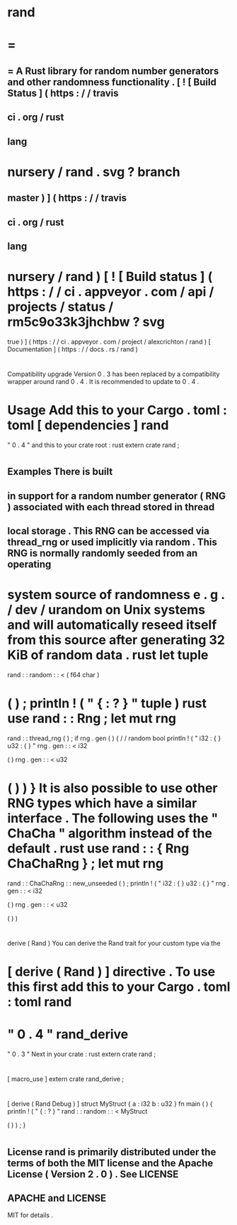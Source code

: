 rand
=
=
=
=
A
Rust
library
for
random
number
generators
and
other
randomness
functionality
.
[
!
[
Build
Status
]
(
https
:
/
/
travis
-
ci
.
org
/
rust
-
lang
-
nursery
/
rand
.
svg
?
branch
=
master
)
]
(
https
:
/
/
travis
-
ci
.
org
/
rust
-
lang
-
nursery
/
rand
)
[
!
[
Build
status
]
(
https
:
/
/
ci
.
appveyor
.
com
/
api
/
projects
/
status
/
rm5c9o33k3jhchbw
?
svg
=
true
)
]
(
https
:
/
/
ci
.
appveyor
.
com
/
project
/
alexcrichton
/
rand
)
[
Documentation
]
(
https
:
/
/
docs
.
rs
/
rand
)
#
#
Compatibility
upgrade
Version
0
.
3
has
been
replaced
by
a
compatibility
wrapper
around
rand
0
.
4
.
It
is
recommended
to
update
to
0
.
4
.
#
#
Usage
Add
this
to
your
Cargo
.
toml
:
toml
[
dependencies
]
rand
=
"
0
.
4
"
and
this
to
your
crate
root
:
rust
extern
crate
rand
;
#
#
Examples
There
is
built
-
in
support
for
a
random
number
generator
(
RNG
)
associated
with
each
thread
stored
in
thread
-
local
storage
.
This
RNG
can
be
accessed
via
thread_rng
or
used
implicitly
via
random
.
This
RNG
is
normally
randomly
seeded
from
an
operating
-
system
source
of
randomness
e
.
g
.
/
dev
/
urandom
on
Unix
systems
and
will
automatically
reseed
itself
from
this
source
after
generating
32
KiB
of
random
data
.
rust
let
tuple
=
rand
:
:
random
:
:
<
(
f64
char
)
>
(
)
;
println
!
(
"
{
:
?
}
"
tuple
)
rust
use
rand
:
:
Rng
;
let
mut
rng
=
rand
:
:
thread_rng
(
)
;
if
rng
.
gen
(
)
{
/
/
random
bool
println
!
(
"
i32
:
{
}
u32
:
{
}
"
rng
.
gen
:
:
<
i32
>
(
)
rng
.
gen
:
:
<
u32
>
(
)
)
}
It
is
also
possible
to
use
other
RNG
types
which
have
a
similar
interface
.
The
following
uses
the
"
ChaCha
"
algorithm
instead
of
the
default
.
rust
use
rand
:
:
{
Rng
ChaChaRng
}
;
let
mut
rng
=
rand
:
:
ChaChaRng
:
:
new_unseeded
(
)
;
println
!
(
"
i32
:
{
}
u32
:
{
}
"
rng
.
gen
:
:
<
i32
>
(
)
rng
.
gen
:
:
<
u32
>
(
)
)
#
derive
(
Rand
)
You
can
derive
the
Rand
trait
for
your
custom
type
via
the
#
[
derive
(
Rand
)
]
directive
.
To
use
this
first
add
this
to
your
Cargo
.
toml
:
toml
rand
=
"
0
.
4
"
rand_derive
=
"
0
.
3
"
Next
in
your
crate
:
rust
extern
crate
rand
;
#
[
macro_use
]
extern
crate
rand_derive
;
#
[
derive
(
Rand
Debug
)
]
struct
MyStruct
{
a
:
i32
b
:
u32
}
fn
main
(
)
{
println
!
(
"
{
:
?
}
"
rand
:
:
random
:
:
<
MyStruct
>
(
)
)
;
}
#
License
rand
is
primarily
distributed
under
the
terms
of
both
the
MIT
license
and
the
Apache
License
(
Version
2
.
0
)
.
See
LICENSE
-
APACHE
and
LICENSE
-
MIT
for
details
.
